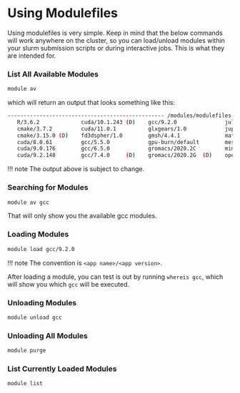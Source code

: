 # Using Modulefiles #
Using modulefiles is very simple. Keep in mind that the below commands will work anywhere on the cluster, so you can load/unload modules within your slurm submission scripts or during interactive jobs. This is what they are intended for.

### List All Available Modules ###
``` bash
module av
```
which will return an output that looks something like this:
``` bash
------------------------------------------------- /modules/modulefiles -------------------------------------------------
   R/3.6.2             cuda/10.1.243 (D)    gcc/9.2.0               julia/1.1.1         openmpi/4.0.4
   cmake/3.7.2         cuda/11.0.1          glxgears/1.0            jupyter/3.6.8       python/2.7.16
   cmake/3.15.0 (D)    fd3dspher/1.0        gmsh/4.4.1              mathematica/12.0    python/3.7.4  (D)
   cuda/8.0.61         gcc/5.5.0            gpu-burn/default        mesa/19.0.8         qt/5.13.1
   cuda/9.0.176        gcc/6.5.0            gromacs/2020.2C         miniconda/3.7       stress/1.0.4
   cuda/9.2.148        gcc/7.4.0     (D)    gromacs/2020.2G  (D)    opencl/2.2.11       vtk/8.2.0
```
!!! note
    The output above is subject to change.

### Searching for Modules ###
``` bash
module av gcc
```
That will only show you the available gcc modules.

### Loading Modules ###
``` bash
module load gcc/9.2.0
```
!!! note
    The convention is `<app name>/<app version>`.

After loading a module, you can test is out by running `whereis gcc`, which will show you which `gcc` will be executed.

### Unloading Modules ###
``` bash
module unload gcc
```

### Unloading All Modules ###
``` bash
module purge
```

### List Currently Loaded Modules ###
``` bash
module list
```